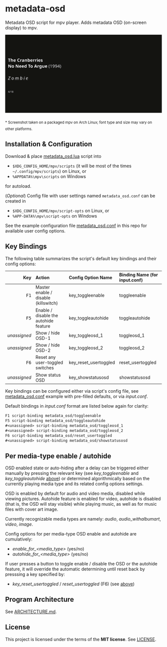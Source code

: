 # metadata-osd

Metadata OSD script for mpv player. Adds metadata OSD (on-screen display) to mpv.

![Screenshot](sshots/sshot_osd_1.png)

<sub>* Screenshot taken on a packaged mpv on Arch Linux; font type and size may vary on other platforms.</sub>

## Installation & Configuration

Download & place [metadata_osd.lua](scripts/metadata_osd.lua?raw=true) script into

- `$XDG_CONFIG_HOME/mpv/scripts` (it will be most of the times `~/.config/mpv/scripts`) on Linux, or
- `%APPDATA%\mpv\scripts` on Windows

for autoload.

(_Optional_) Config file with user settings named `metadata_osd.conf` can be created in

- `$XDG_CONFIG_HOME/mpv/script-opts` on Linux, or
- `%APP‐DATA%\mpv\script-opts` on Windows

See the example configuration file [metadata_osd.conf](script-opts/metadata_osd.conf?raw=true) in this repo for available user config options.

## Key Bindings

The following table summarizes the script's default key bindings and their config options:

| Key           | Action                                | Config Option Name    | Binding Name (for input.conf) |
| -------------:|:------------------------------------- |:--------------------- |:----------------------------- |
| <kbd>F1</kbd> | Master enable / disable (killswitch)  | key_toggleenable      | toggleenable                  |
| <kbd>F5</kbd> | Enable / disable the autohide feature | key_toggleautohide    | toggleautohide                |
| _unassigned_  | Show / hide OSD-1                     | key_toggleosd_1       | toggleosd_1                   |
| _unassigned_  | Show / hide OSD-2                     | key_toggleosd_2       | toggleosd_2                   |
| <kbd>F6</kbd> | Reset any user-toggled switches       | key_reset_usertoggled | reset_usertoggled             |
| _unassigned_  | Show status OSD                       | key_showstatusosd     | showstatusosd                 |

Key bindings can be configured either via script's config file, see [metadata_osd.conf](script-opts/metadata_osd.conf?raw=true) example with pre-filled defaults, or via _input.conf_.

Default bindings in _input.conf_ format are listed below again for clarity:

```
F1 script-binding metadata_osd/toggleenable
F5 script-binding metadata_osd/toggleautohide
#<unassigned> script-binding metadata_osd/toggleosd_1
#<unassigned> script-binding metadata_osd/toggleosd_2
F6 script-binding metadata_osd/reset_usertoggled
#<unassigned> script-binding metadata_osd/showstatusosd
```

## Per media-type enable / autohide

OSD enabled state or auto-hiding after a delay can be triggered either manually by pressing the relevant key (see _key_toggleenable_ and _key_toggleautohide_ [above](#key-bindings)) or determined algorithmically based on the currently playing media type and its related config options settings.

OSD is enabled by default for audio and video media, disabled while viewing pictures. Autohide feature is enabled for video, autohide is disabled (that is, the OSD will stay visible) while playing music, as well as for music files with cover art image.

Currently recognizable media types are namely: _audio_, _audio_withalbumart_, _video_, _image_.

Config options for per media-type OSD enable and autohide are cumulatively:

* _enable_for\_<media_type\>_ (yes/no)
* _autohide_for\_<media_type\>_ (yes/no)

If user presses a button to toggle enable / disable the OSD or the autohide feature, it will override the automatic determining until reset back by presssing a key specified by:

* _key_reset_usertoggled_ / _reset_usertoggled_ (F6) (see [above](#key-bindings))

## Program Architecture

See [ARCHITECTURE.md](ARCHITECTURE.md).

## License

This project is licensed under the terms of the **MIT license**. See [LICENSE](LICENSE).
